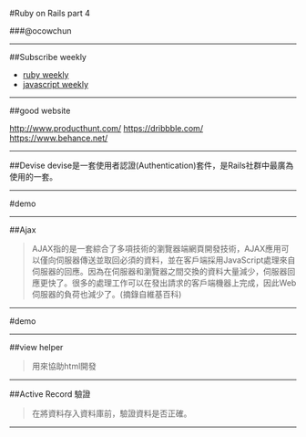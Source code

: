 #Ruby on Rails part 4

###@ocowchun

---
##Subscribe weekly

* [ruby weekly](http://rubyweekly.com/)
* [javascript weekly](http://javascriptweekly.com/)

---
##good website

http://www.producthunt.com/
https://dribbble.com/
https://www.behance.net/

---
##Devise
devise是一套使用者認證(Authentication)套件，是Rails社群中最廣為使用的一套。

---
#demo

---
##Ajax
>AJAX指的是一套綜合了多項技術的瀏覽器端網頁開發技術，AJAX應用可以僅向伺服器傳送並取回必須的資料，並在客戶端採用JavaScript處理來自伺服器的回應。因為在伺服器和瀏覽器之間交換的資料大量減少，伺服器回應更快了。很多的處理工作可以在發出請求的客戶端機器上完成，因此Web伺服器的負荷也減少了。(摘錄自維基百科)

---
#demo

---
##view helper
>用來協助html開發

---
##Active Record 驗證
>在將資料存入資料庫前，驗證資料是否正確。

---
